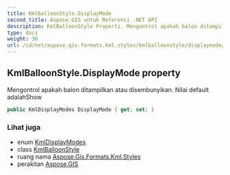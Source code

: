 ```yaml
---
title: KmlBalloonStyle.DisplayMode
second_title: Aspose.GIS untuk Referensi .NET API
description: KmlBalloonStyle Properti. Mengontrol apakah balon ditampilkan atau disembunyikan. Nilai default adalahShow
type: docs
weight: 30
url: /id/net/aspose.gis.formats.kml.styles/kmlballoonstyle/displaymode/
---
```

## KmlBalloonStyle.DisplayMode property

Mengontrol apakah balon ditampilkan atau disembunyikan. Nilai default adalahShow

```csharp
public KmlDisplayModes DisplayMode { get; set; }
```

### Lihat juga

* enum [KmlDisplayModes](../../kmldisplaymodes/)
* class [KmlBalloonStyle](../)
* ruang nama [Aspose.Gis.Formats.Kml.Styles](../../kmlballoonstyle/)
* perakitan [Aspose.GIS](../../../)



